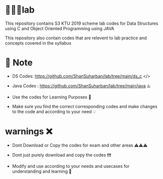 # 👨🏻‍💻lab
This repository contains S3 KTU 2019 scheme lab codes for Data Structures using C and Object Oriented Programming using JAVA

This repository also contain codes that are relevent to lab practice and concepts covered in the syllabus

# 📝 Note

* DS Codes: https://github.com/ShanSuharban/lab/tree/main/ds_c </>

+ Java Codes : https://github.com/ShanSuharban/lab/tree/main/java ♨️

- Use the codes for Learning Purposes 📖

* Make sure you find the correct corresponding codes and make changes to the code and according to your need 💡

# warnings ❌

* Dont Download or Copy the codes for exam and other areas ⚠️⚠️⚠️

+ Dont just purely download and copy the codes ❗❗❗

- Modify and use according to your needs and usecases for understanding and learning 🧠
